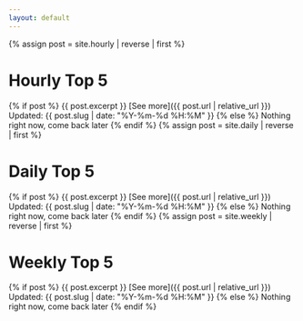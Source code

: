 ```yaml
---
layout: default
---
```

{% assign post = site.hourly | reverse | first %}
# Hourly Top 5
{% if post %}
  {{ post.excerpt }}
  [See more]({{ post.url | relative_url }}) Updated: <span data-time="{{ post.slug }}">{{ post.slug | date: "%Y-%m-%d %H:%M" }}</span>
{% else %}
Nothing right now, come back later
{% endif %}
{% assign post = site.daily | reverse | first %}
# Daily Top 5
{% if post %}
  {{ post.excerpt }}
  [See more]({{ post.url | relative_url }}) Updated: <span data-time="{{ post.slug }}">{{ post.slug | date: "%Y-%m-%d %H:%M" }}</span>
{% else %}
Nothing right now, come back later
{% endif %}
{% assign post = site.weekly | reverse | first %}
# Weekly Top 5
{% if post %}
  {{ post.excerpt }}
  [See more]({{ post.url | relative_url }}) Updated: <span data-time="{{ post.slug }}">{{ post.slug | date: "%Y-%m-%d %H:%M" }}</span>
{% else %}
Nothing right now, come back later
{% endif %}
